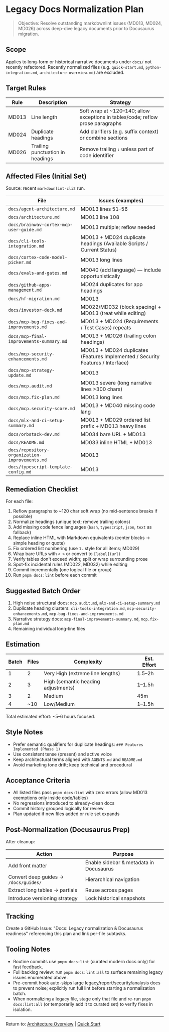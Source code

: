 # Legacy Docs Normalization Plan

> Objective: Resolve outstanding markdownlint issues (MD013, MD024, MD026) across deep-dive legacy documents prior to Docusaurus migration.

## Scope

Applies to long-form or historical narrative documents under `docs/` not recently refactored.
Recently normalized files (e.g. `quick-start.md`, `python-integration.md`, `architecture-overview.md`) are excluded.

## Target Rules

| Rule  | Description                      | Strategy                                                                        |
| ----- | -------------------------------- | ------------------------------------------------------------------------------- |
| MD013 | Line length                      | Soft wrap at ~120–140; allow exceptions in tables/code; reflow prose paragraphs |
| MD024 | Duplicate headings               | Add clarifiers (e.g. suffix context) or combine sections                        |
| MD026 | Trailing punctuation in headings | Remove trailing `:` unless part of code identifier                              |

## Affected Files (Initial Set)

Source: recent `markdownlint-cli2` run.

| File                                           | Issues (examples)                                                               |
| ---------------------------------------------- | ------------------------------------------------------------------------------- |
| `docs/agent-architecture.md`                   | MD013 lines 51–56                                                               |
| `docs/architecture.md`                         | MD013 line 108                                                                  |
| `docs/brainwav-cortex-mcp-user-guide.md`       | MD013 multiple; reflow needed                                                   |
| `docs/cli-tools-integration.md`                | MD013 + MD024 duplicate headings (Available Scripts / Current Status)           |
| `docs/cortex-code-model-picker.md`             | MD013 long lines                                                                |
| `docs/evals-and-gates.md`                      | MD040 (add language) — include opportunistically                                |
| `docs/github-apps-management.md`               | MD024 duplicates for app headings                                               |
| `docs/hf-migration.md`                         | MD013                                                                           |
| `docs/investor-deck.md`                        | MD022/MD032 (block spacing) + MD013 (treat while editing)                       |
| `docs/mcp-bug-fixes-and-improvements.md`       | MD013 + MD024 (Requirements / Test Cases) repeats                               |
| `docs/mcp-final-improvements-summary.md`       | MD013 + MD026 (trailing colon headings)                                         |
| `docs/mcp-security-enhancements.md`            | MD013 + MD024 duplicates (Features Implemented / Security Features / Interface) |
| `docs/mcp-strategy-update.md`                  | MD013                                                                           |
| `docs/mcp.audit.md`                            | MD013 severe (long narrative lines >300 chars)                                  |
| `docs/mcp.fix-plan.md`                         | MD013 long lines                                                                |
| `docs/mcp.security-score.md`                   | MD013 + MD040 missing code lang                                                 |
| `docs/mlx-and-ci-setup-summary.md`             | MD013 + MD029 ordered list prefix + MD013 heavy lines                           |
| `docs/orbstack-dev.md`                         | MD034 bare URL + MD013                                                          |
| `docs/README.md`                               | MD033 inline HTML + MD013                                                       |
| `docs/repository-organization-improvements.md` | MD013                                                                           |
| `docs/typescript-template-config.md`           | MD013                                                                           |

## Remediation Checklist

For each file:

1. Reflow paragraphs to ~120 char soft wrap (no mid-sentence breaks if possible)
2. Normalize headings (unique text; remove trailing colons)
3. Add missing code fence languages (`bash`, `typescript`, `json`, `text` as fallback)
4. Replace inline HTML with Markdown equivalents (center blocks -> simple heading or quote)
5. Fix ordered list numbering (use `1.` style for all items; MD029)
6. Wrap bare URLs with `< >` or convert to `[label](url)`
7. Verify tables don't exceed width; split or wrap surrounding prose
8. Spot-fix incidental rules (MD022, MD032) while editing
9. Commit incrementally (one logical file or group)
10. Run `pnpm docs:lint` before each commit

## Suggested Batch Order

1. High noise structural docs: `mcp.audit.md`, `mlx-and-ci-setup-summary.md`
2. Duplicate heading clusters: `cli-tools-integration.md`, `mcp-security-enhancements.md`, `mcp-bug-fixes-and-improvements.md`
3. Narrative strategy docs: `mcp-final-improvements-summary.md`, `mcp.fix-plan.md`
4. Remaining individual long-line files

## Estimation

| Batch | Files | Complexity                          | Est. Effort |
| ----- | ----- | ----------------------------------- | ----------- |
| 1     | 2     | Very High (extreme line lengths)    | 1.5–2h      |
| 2     | 3     | High (semantic heading adjustments) | 1–1.5h      |
| 3     | 2     | Medium                              | 45m         |
| 4     | ~10   | Low/Medium                          | 1–1.5h      |

Total estimated effort: ~5–6 hours focused.

## Style Notes

- Prefer semantic qualifiers for duplicate headings: `### Features Implemented (Phase 1)`
- Use consistent tense (present) and active voice
- Keep architectural terms aligned with `AGENTS.md` and `README.md`
- Avoid marketing tone drift; keep technical and procedural

## Acceptance Criteria

- All listed files pass `pnpm docs:lint` with zero errors (allow MD013 exemptions only inside code/tables)
- No regressions introduced to already-clean docs
- Commit history grouped logically for review
- Plan updated if new files added or rule set expands

## Post-Normalization (Docusaurus Prep)

After cleanup:

| Action                                 | Purpose                                 |
| -------------------------------------- | --------------------------------------- |
| Add front matter                       | Enable sidebar & metadata in Docusaurus |
| Convert deep guides -> `/docs/guides/` | Hierarchical navigation                 |
| Extract long tables -> partials        | Reuse across pages                      |
| Introduce versioning strategy          | Lock historical snapshots               |

## Tracking

Create a GitHub Issue: "Docs: Legacy normalization & Docusaurus readiness" referencing this plan and link per-file subtasks.

## Tooling Notes

- Routine commits use `pnpm docs:lint` (curated modern docs only) for fast feedback.
- Full backlog review: run `pnpm docs:lint:all` to surface remaining legacy issues enumerated above.
- Pre-commit hook auto-skips large legacy/report/security/analysis docs to prevent
  noise; explicitly run full lint before starting a normalization batch.
- When normalizing a legacy file, stage only that file and re-run
  `pnpm docs:lint:all` (or temporarily add it to curated set) to verify fixes in
  isolation.

---

Return to: [Architecture Overview](./architecture-overview.md) | [Quick Start](./quick-start.md)
